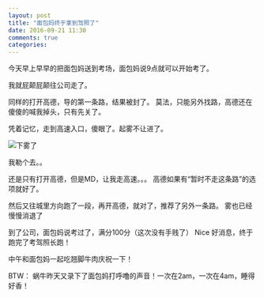 ```yaml
---
layout: post
title: "面包妈终于拿到驾照了"
date: 2016-09-21 11:30
comments: true
categories:
---
```


今天早上早早的把面包妈送到考场，面包妈说9点就可以开始考了。

我就屁颠屁颠往公司走了。

同样的打开高德，导的第一条路，结果被封了。
莫法，只能另外找路，高德还在傻傻的喊我掉头，只有先关了。

凭着记忆，走到高速入口，傻眼了。起雾不让进了。

<img src="{{ site.url }}Emoticons/2016/highway-fog.jpg" alt="下雾了" align="center" />

我勒个去。。

还是只有打开高德，但是MD，让我走高速。。。
高德如果有“暂时不走这条路”的选项就好了。

然后又往城里方向跑了一段，再开高德，就对了，推荐了另外一条路。
雾也已经慢慢消退了

到了公司，面包妈说考过了，满分100分（这次没有手贱了）
Nice 好消息，终于跑完了考驾照长跑！

中午和面包妈一起吃翘脚牛肉庆祝一下！

BTW：
蜗牛昨天又录下了面包妈打呼噜的声音！一次在2am，一次在4am，睡得好香！
